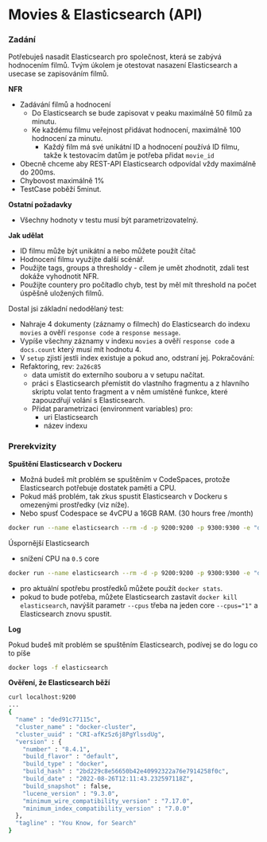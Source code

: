 # Movies & Elasticsearch (API)

### Zadání
Potřebuješ nasadit Elasticsearch pro společnost, která se zabývá hodnocením filmů. Tvým úkolem je otestovat nasazení Elasticsearch a usecase se zapisováním filmů.

**NFR**
- Zadávání filmů a hodnocení
	- Do Elasticsearch se bude zapisovat v peaku maximálně 50 filmů za minutu.
	- Ke každému filmu veřejnost přidávat hodnocení, maximálně 100 hodnocení za minutu.
		- Každý film má své unikátní ID a hodnocení používá ID filmu, takže k testovacím datům je potřeba přidat `movie_id`
- Obecně chceme aby REST-API Elasticsearch odpovídal vždy maximálně do 200ms.
- Chybovost maximálně 1%
- TestCase poběží 5minut.

**Ostatní požadavky**
- Všechny hodnoty v testu musí být parametrizovatelný.

**Jak udělat**
- ID filmu může být unikátní a nebo můžete použít čítač
- Hodnocení filmu využijte další scénář.
- Použijte tags, groups a thresholdy - cílem je umět zhodnotit, zdali test dokáže vyhodnotit NFR.
- Použijte countery pro počítadlo chyb, test by měl mít threshold na počet úspěšně uložených filmů. 

Dostal jsi základní nedodělaný test:
- Nahraje 4 dokumenty (záznamy o filmech) do Elasticsearch do indexu `movies` a ověří `response code` a `response message`.
- Vypíše všechny záznamy v indexu `movies` a ověří `response code` a `docs.count` který musí mít hodnotu 4.
- V `setup` zjistí jestli index existuje a pokud ano, odstraní jej.
Pokračování:
- Refaktoring, rev: `2a26c85`
	- data umístit do externího souboru a v setupu načítat.
	- práci s Elasticsearch přemístit do vlastního fragmentu a z hlavního skriptu volat tento fragment a v něm umístěné funkce, které zapouzdřují volání s Elasticsearch.
	- Přidat parametrizaci (environment variables) pro:
		- uri Elasticsearch
		- název indexu


### Prerekvizity

**Spuštění Elasticsearch v Dockeru**

- Možná budeš mít problém se spuštěním v CodeSpaces, protože Elasticsearch potřebuje dostatek paměti a CPU.
- Pokud máš problém, tak zkus spustit Elasticsearch v Dockeru s omezenými prostředky (viz níže).
- Nebo spusť Codespace se 4vCPU a 16GB RAM. (30 hours free /month)

```bash
docker run --name elasticsearch --rm -d -p 9200:9200 -p 9300:9300 -e "discovery.type=single-node" -e ES_SETTING_XPACK_SECURITY_ENABLED=false -e ES_SETTING_ACTION_DESTRUCTIVE__REQUIRES__NAME=false docker.elastic.co/elasticsearch/elasticsearch:8.4.1 bin/elasticsearch -Enetwork.host=0.0.0.0
```

Úspornější Elasticsearch
- snížení CPU na `0.5` core
```bash
docker run --name elasticsearch --rm -d -p 9200:9200 -p 9300:9300 -e "discovery.type=single-node" -e ES_SETTING_XPACK_SECURITY_ENABLED=false -e ES_SETTING_ACTION_DESTRUCTIVE__REQUIRES__NAME=false --cpus=".5" -m="1g" docker.elastic.co/elasticsearch/elasticsearch:8.4.1 bin/elasticsearch -Enetwork.host=0.0.0.0
```

- pro aktuální spotřebu prostředků můžete použít `docker stats`.
- pokud to bude potřeba, můžete Elasticsearch zastavit `docker kill elasticsearch`, navýšit parametr `--cpus` třeba na jeden core `--cpus="1"` a Elasticsearch znovu spustit.

**Log**

Pokud budeš mít problém se spuštěním Elasticsearch, podívej se do logu co to píše
```bash
docker logs -f elasticsearch
```

**Ověření, že Elasticsearch běží**
```bash
curl localhost:9200
...
{
  "name" : "ded91c77115c",
  "cluster_name" : "docker-cluster",
  "cluster_uuid" : "CRI-afKzSz6j8PgYlssdUg",
  "version" : {
    "number" : "8.4.1",
    "build_flavor" : "default",
    "build_type" : "docker",
    "build_hash" : "2bd229c8e56650b42e40992322a76e7914258f0c",
    "build_date" : "2022-08-26T12:11:43.232597118Z",
    "build_snapshot" : false,
    "lucene_version" : "9.3.0",
    "minimum_wire_compatibility_version" : "7.17.0",
    "minimum_index_compatibility_version" : "7.0.0"
  },
  "tagline" : "You Know, for Search"
}
```
